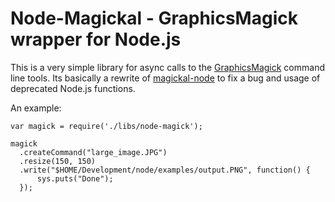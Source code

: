Node-Magickal - GraphicsMagick wrapper for Node.js
=====

This is a very simple library for async calls to the [GraphicsMagick](http://http://www.graphicsmagick.org/) command line tools.
Its basically a rewrite of [magickal-node](http://github.com/quiiver/magickal-node) to fix a bug and usage of deprecated Node.js functions.

An example:

    var magick = require('./libs/node-magick');
    
    magick
      .createCommand("large_image.JPG")
      .resize(150, 150)
      .write("$HOME/Development/node/examples/output.PNG", function() {
          sys.puts("Done");
      });